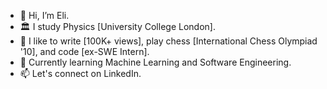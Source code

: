 - 👋 Hi, I’m Eli.
- 🏛 I study Physics [University College London]. 
- 👾 I like to write [100K+ views], play chess [International Chess Olympiad '10], and code [ex-SWE Intern].
- 🌱 Currently learning Machine Learning and Software Engineering.
- 📫 Let's connect on LinkedIn.

<!---
elilouise/elilouise is a ✨ special ✨ repository because its `README.md` (this file) appears on your GitHub profile.
You can click the Preview link to take a look at your changes.
--->
